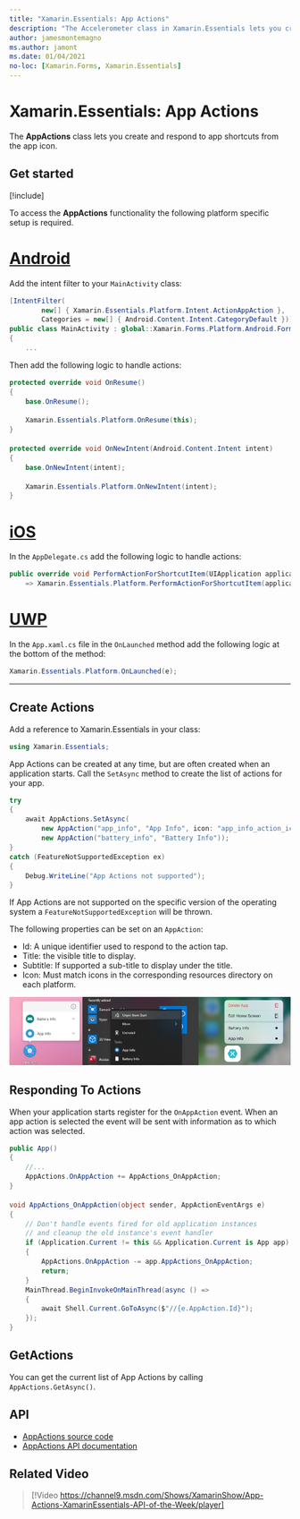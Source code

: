 ```yaml
---
title: "Xamarin.Essentials: App Actions"
description: "The Accelerometer class in Xamarin.Essentials lets you create and respond to app shortcuts from the app icon."
author: jamesmontemagno
ms.author: jamont
ms.date: 01/04/2021
no-loc: [Xamarin.Forms, Xamarin.Essentials]
---
```


# Xamarin.Essentials: App Actions

The **AppActions** class lets you create and respond to app shortcuts from the app icon.

## Get started

[!include[](~/essentials/includes/get-started.md)]

To access the **AppActions** functionality the following platform specific setup is required.

# [Android](#tab/android)

Add the intent filter to your `MainActivity` class:

```csharp
[IntentFilter(
        new[] { Xamarin.Essentials.Platform.Intent.ActionAppAction },
        Categories = new[] { Android.Content.Intent.CategoryDefault })]
public class MainActivity : global::Xamarin.Forms.Platform.Android.FormsAppCompatActivity
{
    ...
```

Then add the following logic to handle actions:

```csharp
protected override void OnResume()
{
    base.OnResume();

    Xamarin.Essentials.Platform.OnResume(this);
}

protected override void OnNewIntent(Android.Content.Intent intent)
{
    base.OnNewIntent(intent);

    Xamarin.Essentials.Platform.OnNewIntent(intent);
}
```

# [iOS](#tab/ios)

In the `AppDelegate.cs` add the following logic to handle actions:

```csharp
public override void PerformActionForShortcutItem(UIApplication application, UIApplicationShortcutItem shortcutItem, UIOperationHandler completionHandler)
    => Xamarin.Essentials.Platform.PerformActionForShortcutItem(application, shortcutItem, completionHandler);
```

# [UWP](#tab/uwp)

In the `App.xaml.cs` file in the `OnLaunched` method add the following logic at the bottom of the method:

```csharp
Xamarin.Essentials.Platform.OnLaunched(e);
```

-----

## Create Actions

Add a reference to Xamarin.Essentials in your class:

```csharp
using Xamarin.Essentials;
```
App Actions can be created at any time, but are often created when an application starts. Call the `SetAsync` method to create the list of actions for your app.


```csharp
try
{
    await AppActions.SetAsync(
        new AppAction("app_info", "App Info", icon: "app_info_action_icon"),
        new AppAction("battery_info", "Battery Info"));
}
catch (FeatureNotSupportedException ex)
{
    Debug.WriteLine("App Actions not supported");
}
```

If App Actions are not supported on the specific version of the operating system a `FeatureNotSupportedException` will be thrown. 

The following properties can be set on an `AppAction`:

* Id: A unique identifier used to respond to the action tap.
* Title: the visible title to display.
* Subtitle: If supported a sub-title to display under the title.
* Icon: Must match icons in the corresponding resources directory on each platform.

![App Actions on Homescreen.](images/appactions.png)

## Responding To Actions

When your application starts register for the `OnAppAction` event. When an app action is selected the event will be sent with information as to which action was selected.

```csharp
public App()
{
    //...
    AppActions.OnAppAction += AppActions_OnAppAction;
}

void AppActions_OnAppAction(object sender, AppActionEventArgs e)
{
    // Don't handle events fired for old application instances
    // and cleanup the old instance's event handler
    if (Application.Current != this && Application.Current is App app)
    {
        AppActions.OnAppAction -= app.AppActions_OnAppAction;
        return;
    }
    MainThread.BeginInvokeOnMainThread(async () =>
    {
        await Shell.Current.GoToAsync($"//{e.AppAction.Id}");
    });
}
```

## GetActions
You can get the current list of App Actions by calling `AppActions.GetAsync()`.

## API

- [AppActions source code](https://github.com/xamarin/Essentials/tree/main/Xamarin.Essentials/AppActions)
- [AppActions API documentation](xref:Xamarin.Essentials.AppActions)

## Related Video

> [!Video https://channel9.msdn.com/Shows/XamarinShow/App-Actions-XamarinEssentials-API-of-the-Week/player]